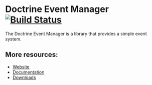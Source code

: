 # Doctrine Event Manager [![Build Status](https://travis-ci.org/doctrine/event-manager.svg)](https://travis-ci.org/doctrine/event-manager)

The Doctrine Event Manager is a library that provides a simple event system.

## More resources:

* [Website](https://www.doctrine-project.org/)
* [Documentation](https://www.doctrine-project.org/projects/doctrine-event-manager/en/latest/)
* [Downloads](https://github.com/doctrine/event-manager/releases)
